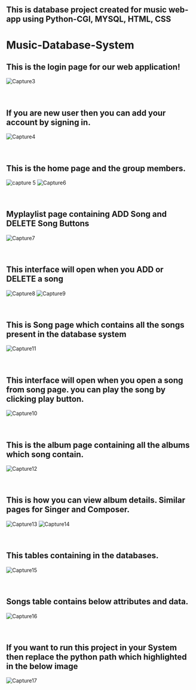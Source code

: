 ## This is database project created for music web-app using Python-CGI, MYSQL, HTML, CSS

# Music-Database-System



## This is the login page for our web application!

![Capture3](https://user-images.githubusercontent.com/56912008/108585501-d873da00-736e-11eb-8324-69f116c00265.JPG)
<br /><br /><br />

## If you are new user then you can add your account by signing in. 

![Capture4](https://user-images.githubusercontent.com/56912008/108585508-de69bb00-736e-11eb-82ac-161fea2bbeee.JPG)
<br /><br /><br />
## This is the home page and the group members.

![capture 5](https://user-images.githubusercontent.com/56912008/108585515-e590c900-736e-11eb-8294-51e849dea8ce.JPG)
![Capture6](https://user-images.githubusercontent.com/56912008/108585519-e9bce680-736e-11eb-9de5-28d0dca3a9a1.JPG)
<br /><br /><br />
## Myplaylist page containing ADD Song and DELETE Song Buttons 

![Capture7](https://user-images.githubusercontent.com/56912008/108585524-ee819a80-736e-11eb-8bce-b42f9ac18df5.JPG)
<br /><br /><br />
## This interface will open when you ADD or DELETE a song

![Capture8](https://user-images.githubusercontent.com/56912008/108585527-f2152180-736e-11eb-8d14-0e98104dabc9.JPG)
![Capture9](https://user-images.githubusercontent.com/56912008/108585530-f6413f00-736e-11eb-97a4-e2046a01e8a8.JPG)
<br /><br /><br />
## This is Song page which contains all the songs present in the database system

![Capture11](https://user-images.githubusercontent.com/56912008/108585540-fd684d00-736e-11eb-9bff-074e65e0a1c4.JPG)
<br /><br /><br />
## This interface will open when you open a song from song page. you can play the song by clicking play button.

![Capture10](https://user-images.githubusercontent.com/56912008/108585536-f9d4c600-736e-11eb-81e8-85f7c0070944.JPG)
<br /><br /><br />
## This is the album page containing all the albums which song contain.

![Capture12](https://user-images.githubusercontent.com/56912008/108585545-01946a80-736f-11eb-9e8e-9de826cac4d2.JPG)
<br /><br /><br />
## This is how you can view album details. Similar pages for Singer and Composer.

![Capture13](https://user-images.githubusercontent.com/56912008/108585550-0527f180-736f-11eb-9585-d8820a492684.JPG)
![Capture14](https://user-images.githubusercontent.com/56912008/108585551-09540f00-736f-11eb-8594-26c279a1fb77.JPG)
<br /><br /><br />
## This tables containing in the databases.

![Capture15](https://user-images.githubusercontent.com/56912008/108585554-0eb15980-736f-11eb-84ed-5df7940f437f.JPG)
<br /><br /><br />
## Songs table contains below attributes and data. 

![Capture16](https://user-images.githubusercontent.com/56912008/108585561-17099480-736f-11eb-8e49-881b02d6c816.JPG)
<br /><br /><br />
## If you want to run this project in your System then replace the python path which highlighted in the below image

![Capture17](https://user-images.githubusercontent.com/56912008/108585564-1cff7580-736f-11eb-9393-fa85adbbf425.JPG)

